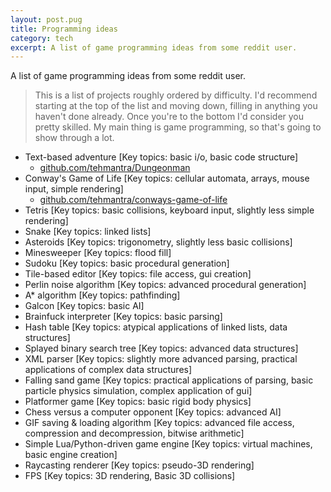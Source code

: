 ```yaml
---
layout: post.pug
title: Programming ideas
category: tech
excerpt: A list of game programming ideas from some reddit user.
---
```


A list of game programming ideas from some reddit user.

> This is a list of projects roughly ordered by difficulty. I'd recommend starting at the top of the list and moving down, filling in anything you haven't done already. Once you're to the bottom I'd consider you pretty skilled. My main thing is game programming, so that's going to show through a lot.

- Text-based adventure [Key topics: basic i/o, basic code structure]
    - [github.com/tehmantra/Dungeonman](https://github.com/tehmantra/Dungeonman)
- Conway's Game of Life [Key topics: cellular automata, arrays, mouse input, simple rendering]
    - [github.com/tehmantra/conways-game-of-life](https://github.com/tehmantra/conways-game-of-life)
- Tetris [Key topics: basic collisions, keyboard input, slightly less simple rendering]
- Snake [Key topics: linked lists]
- Asteroids [Key topics: trigonometry, slightly less basic collisions]
- Minesweeper [Key topics: flood fill]
- Sudoku [Key topics: basic procedural generation]
- Tile-based editor [Key topics: file access, gui creation]
- Perlin noise algorithm [Key topics: advanced procedural generation]
- A* algorithm [Key topics: pathfinding]
- Galcon [Key topics: basic AI]
- Brainfuck interpreter [Key topics: basic parsing]
- Hash table [Key topics: atypical applications of linked lists, data structures]
- Splayed binary search tree [Key topics: advanced data structures]
- XML parser [Key topics: slightly more advanced parsing, practical applications of complex data structures]
- Falling sand game [Key topics: practical applications of parsing, basic particle physics simulation, complex application of gui]
- Platformer game [Key topics: basic rigid body physics]
- Chess versus a computer opponent [Key topics: advanced AI]
- GIF saving & loading algorithm [Key topics: advanced file access, compression and decompression, bitwise arithmetic]
- Simple Lua/Python-driven game engine [Key topics: virtual machines, basic engine creation]
- Raycasting renderer [Key topics: pseudo-3D rendering]
- FPS [Key topics: 3D rendering, Basic 3D collisions]